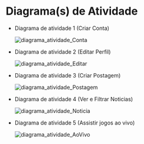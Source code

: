 # Diagrama(s) de Atividade


- Diagrama de atividade 1 (Criar Conta)

  ![diagrama_atividade_Conta](https://github.com/Organization-ES43C-2023-2/futalk/assets/138496370/0bed6b7e-956c-42a0-ad3d-a6b3e84107c6)



- Diagrama de atividade 2 (Editar Perfil)

  ![diagrama_atividade_Editar](https://github.com/Organization-ES43C-2023-2/futalk/assets/138496370/d0026bd6-dc0b-4add-b165-c80c67ff6412)



- Diagrama de atividade 3 (Criar Postagem)

   ![diagrama_atividade_Postagem](https://github.com/Organization-ES43C-2023-2/futalk/assets/138496370/0ff1e33d-e985-4362-bfde-ff77934dbd44)



- Diagrama de atividade 4 (Ver e Filtrar Noticias)

  ![diagrama_atividade_Noticia](https://github.com/Organization-ES43C-2023-2/futalk/assets/138496370/3c263d5a-4a01-4223-b017-b65c07104c9d)



- Diagrama de atividade 5 (Assistir jogos ao vivo)

  ![diagrama_atividade_AoVivo](https://github.com/Organization-ES43C-2023-2/futalk/assets/138496370/fdaf1fba-0cc8-41f1-9ebb-d5956240009a)

